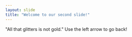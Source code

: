 ```yaml
---
layout: slide
title: "Welcome to our second slide!"
---
```

"All that glitters is not gold."
Use the left arrow to go back!
